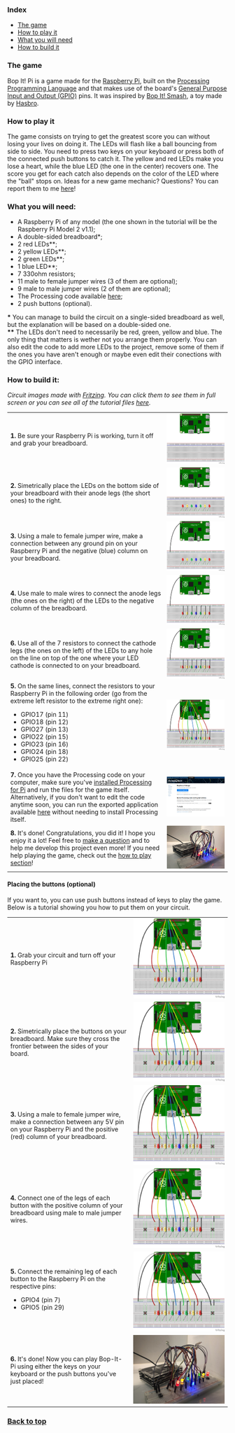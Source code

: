 <div id="page">

### Index
* [The game](#game)
* [How to play it](#playit)
* [What you will need](#materials)
* [How to build it](#buildit)

<div id="game"> 

### The game
Bop It! Pi is a game made for the [Raspberry Pi](https://www.raspberrypi.org/), built on the [Processing Programming Language](https://processing.org/) and that makes use of the board's [General Purpose Input and Output (GPIO)](https://en.wikipedia.org/wiki/General-purpose_input/output) pins. It was inspired by [Bop It! Smash](https://en.wikipedia.org/wiki/Bop_It#Bop-It!_Smash), a toy made by [Hasbro](https://en.wikipedia.org/wiki/Hasbro).

</div>

<div id="playit">

### How to play it
The game consists on trying to get the greatest score you can without losing your lives on doing it. The LEDs will flash like a ball bouncing from side to side. You need to press two keys on your keyboard or press both of the connected push buttons to catch it. The yellow and red LEDs make you lose a heart, while the blue LED (the one in the center) recovers one. The score you get for each catch also depends on the color of the LED where the "ball" stops on. Ideas for a new game mechanic? Questions? You can report them to me [here](https://github.com/joogps/Bop-It-Pi/issues)!

</div>

<div id="materials">

### What you will need: 
- A Raspberry Pi of any model (the one shown in the tutorial will be the Raspberry Pi Model 2 v1.1);
- A double-sided breadboard*;
- 2 red LEDs**;
- 2 yellow LEDs**;
- 2 green LEDs**;
- 1 blue LED**;
- 7 330ohm resistors;
- 11 male to female jumper wires (3 of them are optional);
- 9 male to male jumper wires (2 of them are optional);
- The Processing code available [here](https://github.com/joogps/Bop-It-Pi/tree/master/Game);
- 2 push buttons (optional).

__\*__ You can manage to build the circuit on a single-sided breadboard as well, but the explanation will be based on a double-sided one. <br>
__\*\*__ The LEDs don't need to necessarily be red, green, yellow and blue. The only thing that matters is wether not you arrange them properly. You can also edit the code to add more LEDs to the project, remove some of them if the ones you have aren't enough or maybe even edit their conections with the GPIO interface.

</div>

<div id="buildit">

### How to build it:
_Circuit images made with [Fritzing](http://fritzing.org/home/). You can click them to see them in full screen or you can see all of the tutorial files [here](https://github.com/joogps/Bop-It-Pi/tree/master/Circuit)._

<table>
	<tr> <td> <b>1.</b> Be sure your Raspberry Pi is working, turn it off and grab your breadboard. </td> <td> <a href="../Circuit/Main/Step1.png"><img src="../Circuit/Main/Step1.png" alt="Explanatory image for step 1"></img></a> </td> </tr>
	<tr> <td> <b>2.</b> Simetrically place the LEDs on the bottom side of your breadboard with their anode legs (the short ones) to the right. </td> <td> <a href="../Circuit/Main/Step2.png"><img src="../Circuit/Main/Step2.png" alt="Explanatory image for step 2"></img></a> </td> </tr>
	<tr> <td> <b>3.</b> Using a male to female jumper wire, make a connection between any ground pin on your Raspberry Pi and the negative (blue) column on your breadboard. </td> <td> <a href="../Circuit/Main/Step2.png"><img src="../Circuit/Main/Step3.png" alt="Explanatory image for step 3"></img></a> </td> </tr>
	<tr> <td> <b>4.</b> Use male to male wires to connect the anode legs (the ones on the right) of the LEDs to the negative column of the breadboard. </td> <td> <a href="../Circuit/Main/Step4.png"><img src="../Circuit/Main/Step4.png" alt="Explanatory image for step 4"></img></a> </td> </tr>
	<tr> <td> <b>6.</b> Use all of the 7 resistors to connect the cathode legs (the ones on the left) of the LEDs to any hole on the line on top of the one where your LED cathode is connected to on your breadboard. </td> <td> <a href="../Circuit/Main/Step5.png"><img src="../Circuit/Main/Step5.png" alt="Explanatory image for step 5"></img></a> </td> </tr>
	<tr> <td> <b>5.</b> On the same lines, connect the resistors to your Raspberry Pi in the following order (go from the extreme left resistor to the extreme right one): 
		<ul>
			<li>GPIO17 (pin 11)</li>
			<li>GPIO18 (pin 12)</li>
			<li>GPIO27 (pin 13)</li>
			<li>GPIO22 (pin 15)</li>
			<li>GPIO23 (pin 16)</li>
			<li>GPIO24 (pin 18)</li>
			<li>GPIO25 (pin 22)</li>
		</ul> </td> <td> <a href="../Circuit/Main/Step6.png"><img src="../Circuit/Main/Step6.png" alt="Explanatory image for step 6"></img></a> </td> </tr>
	<tr> <td> <b>7.</b>  Once you have the Processing code on your computer, make sure you've <a href="https://pi.processing.org/download/">installed Processing for Pi</a> and run the files for the game itself. Alternatively, if you don't want to edit the code anytime soon, you can run the exported application available <a href="https://github.com/joogps/Bop-It-Pi/releases/tag/v1.0">here</a> without needing to install Processing itself. </td> <td> <a href="../Circuit/Main/Step7.png"><img src="../Circuit/Main/Step7.png" alt="Processing for Pi download page"></img></a> </td> </tr>
	<tr> <td> <b>8.</b> It's done! Congratulations, you did it! I hope you enjoy it a lot! Feel free to <a href="https://github.com/joogps/Bop-It-Pi/issues/new">make a question</a> and to help me develop this project even more! If you need help playing the game, check out the <a href="#playit">how to play section</a>! </td> <td> <a href="../Circuit/Main/Step8.jpg"><img src="../Circuit/Main/Step8.jpg" alt="Image of a physically built circuit"></img></a> </td></tr>
</table>

#### Placing the buttons (optional)
If you want to, you can use push buttons instead of keys to play the game. Below is a tutorial showing you how to put them on your circuit.

<table> 
	<tr> <td> <b>1.</b> Grab your circuit and turn off your Raspberry Pi </td> <td> <a href="../Circuit/Buttons/Step1.png"><img src="../Circuit/Buttons/Step1.png" alt="Explanatory image for step 1"></img></a> </td> </tr>
	<tr> <td> <b>2.</b> Simetrically place the buttons on your breadboard. Make sure they cross the frontier between the sides of your board. </td> <td> <a href="../Circuit/Buttons/Step2.png"><img src="../Circuit/Buttons/Step2.png" alt="Explanatory image for step 2"></img></a> </td> </tr>
	<tr> <td> <b>3.</b> Using a male to female jumper wire, make a connection between any 5V pin on your Raspberry Pi and the positive (red) column of your breadboard. </td> <td> <a href="../Circuit/Buttons/Step3.png"><img src="../Circuit/Buttons/Step3.png" alt="Explanatory image for step 3"></img></a> </td> </tr>
	<tr> <td> <b>4.</b> Connect one of the legs of each button with the positive column of your breadboard using male to male jumper wires. </td> <td> <a href="../Circuit/Buttons/Step4.png"><img src="../Circuit/Buttons/Step4.png" alt="Explanatory image for step 4"></img></a> </td> </tr>
	<tr> <td> <b>5.</b> Connect the remaining leg of each button to the Raspberry Pi on the respective pins:
		<ul>
			<li>GPIO4 (pin 7)</li>
			<li>GPIO5 (pin 29)</li>
		</ul> 
	</td> <td> <a href="../Circuit/Buttons/Step5.png"><img src="../Circuit/Buttons/Step5.png" alt="Explanatory image for step 5"></img></a> </td> </tr>
	<tr> <td> <b>6.</b> It's done! Now you can play Bop-It-Pi using either the keys on your keyboard or the push buttons you've just placed!</td> <td> <a href="../Circuit/Buttons/Step6.jpg"><img src="../Circuit/Buttons/Step6.jpg" alt="Image of a physically built circuit (with buttons)"></img></a> </td> </tr>
</table>

</div>

### [Back to top](#page)
</div>
